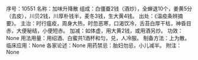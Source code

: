 序号：10551
名称：加味升降散
组成：白僵蚕2钱（酒炒），全蝉退10个，姜黄5分（去皮），川贝2钱，川厚朴钱半，麦冬3钱，生大黄4钱。
出处：《温疫条辨摘要》。
主治：时行瘟疫，周身大热，时忽恶寒，口渴饮冷，舌苔白厚干枯，神昏目赤，大便秘结，小便短赤。
加减：如体虚，用大黄2钱，或用酒另炒。
功效：None
用法用量：用绍酒、白蜜共1酒杯和匀，兑，人冷服。
制备方法：上为散。
临床应用：None
各家论述：None
用药禁忌：胎妇勿忌，小儿减半。
附注：None
